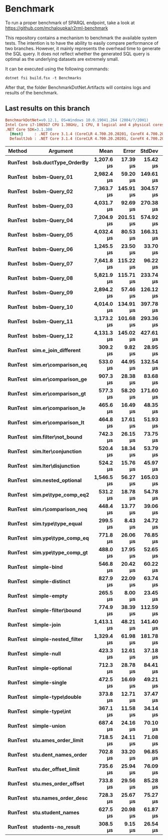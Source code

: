 # Benchmark

To run a proper benchmark of SPARQL endpoint, take a look at https://github.com/mchaloupka/r2rml-benchmark

This repository contains a mechanism to benchmark the available system tests. The intention is to have the ability to easily compare performance of two branches. However, it mainly represents the overhead time to generate the SQL query. It does not reflect whether the generated SQL query is optimal as the underlying datasets are extremely small.

It can be executed using the following commands:

```shell
dotnet fsi build.fsx -t Benchmarks
```

After that, the folder BenchmarkDotNet.Artifacts will contains logs and results of the benchmark.

## Last results on this branch

``` ini
BenchmarkDotNet=v0.12.1, OS=Windows 10.0.19041.264 (2004/?/20H1)
Intel Core i7-1065G7 CPU 1.30GHz, 1 CPU, 8 logical and 4 physical cores
.NET Core SDK=3.1.300
  [Host]     : .NET Core 3.1.4 (CoreCLR 4.700.20.20201, CoreFX 4.700.20.22101), X64 RyuJIT
  DefaultJob : .NET Core 3.1.4 (CoreCLR 4.700.20.20201, CoreFX 4.700.20.22101), X64 RyuJIT
```

|  Method |             Argument |       Mean |     Error |    StdDev |     Median |
|-------- |--------------------- |-----------:|----------:|----------:|-----------:|
| **RunTest** | **bsb.ductType_OrderBy** | **1,207.6 μs** |  **17.39 μs** |  **15.42 μs** | **1,206.4 μs** |
| **RunTest** |        **bsbm-Query_01** | **2,982.4 μs** |  **59.20 μs** | **149.61 μs** | **2,925.1 μs** |
| **RunTest** |        **bsbm-Query_02** | **7,363.7 μs** | **145.91 μs** | **304.57 μs** | **7,382.0 μs** |
| **RunTest** |        **bsbm-Query_03** | **4,031.7 μs** |  **92.69 μs** | **270.38 μs** | **4,020.2 μs** |
| **RunTest** |        **bsbm-Query_04** | **7,204.9 μs** | **201.51 μs** | **574.92 μs** | **6,963.4 μs** |
| **RunTest** |        **bsbm-Query_05** | **4,032.4 μs** |  **80.53 μs** | **166.31 μs** | **3,966.3 μs** |
| **RunTest** |        **bsbm-Query_06** | **1,245.5 μs** |  **23.50 μs** |  **33.70 μs** | **1,244.8 μs** |
| **RunTest** |        **bsbm-Query_07** | **7,641.8 μs** | **115.22 μs** |  **96.22 μs** | **7,645.6 μs** |
| **RunTest** |        **bsbm-Query_08** | **5,821.9 μs** | **115.71 μs** | **233.74 μs** | **5,733.4 μs** |
| **RunTest** |        **bsbm-Query_09** | **2,894.2 μs** |  **57.46 μs** | **126.12 μs** | **2,829.0 μs** |
| **RunTest** |        **bsbm-Query_10** | **4,014.0 μs** | **134.91 μs** | **397.78 μs** | **3,876.2 μs** |
| **RunTest** |        **bsbm-Query_11** | **3,173.2 μs** | **101.68 μs** | **293.36 μs** | **3,072.7 μs** |
| **RunTest** |        **bsbm-Query_12** | **4,131.3 μs** | **145.02 μs** | **427.61 μs** | **3,986.2 μs** |
| **RunTest** | **sim.e_join_different** |   **309.2 μs** |   **9.82 μs** |  **28.95 μs** |   **310.4 μs** |
| **RunTest** | **sim.er\comparison_eq** |   **533.0 μs** |  **44.95 μs** | **132.54 μs** |   **492.5 μs** |
| **RunTest** | **sim.er\comparison_ge** |   **907.3 μs** |  **28.38 μs** |  **83.68 μs** |   **913.4 μs** |
| **RunTest** | **sim.er\comparison_gt** |   **577.3 μs** |  **58.20 μs** | **171.60 μs** |   **499.3 μs** |
| **RunTest** | **sim.er\comparison_le** |   **465.6 μs** |  **16.49 μs** |  **48.35 μs** |   **466.6 μs** |
| **RunTest** | **sim.er\comparison_lt** |   **464.8 μs** |  **17.61 μs** |  **51.93 μs** |   **456.3 μs** |
| **RunTest** | **sim.filter\not_bound** |   **742.3 μs** |  **26.15 μs** |  **73.75 μs** |   **729.3 μs** |
| **RunTest** | **sim.lter\conjunction** |   **520.4 μs** |  **18.34 μs** |  **53.79 μs** |   **515.7 μs** |
| **RunTest** | **sim.lter\disjunction** |   **524.2 μs** |  **15.76 μs** |  **45.97 μs** |   **517.4 μs** |
| **RunTest** |  **sim.nested_optional** | **1,546.5 μs** |  **56.27 μs** | **165.03 μs** | **1,493.2 μs** |
| **RunTest** | **sim.pe\type_comp_eq2** |   **531.2 μs** |  **18.78 μs** |  **54.78 μs** |   **520.7 μs** |
| **RunTest** | **sim.r\comparison_neq** |   **448.4 μs** |  **13.77 μs** |  **39.06 μs** |   **446.7 μs** |
| **RunTest** |  **sim.type\type_equal** |   **299.5 μs** |   **8.43 μs** |  **24.72 μs** |   **297.2 μs** |
| **RunTest** | **sim.ype\type_comp_eq** |   **771.8 μs** |  **26.06 μs** |  **76.85 μs** |   **749.9 μs** |
| **RunTest** | **sim.ype\type_comp_gt** |   **488.0 μs** |  **17.95 μs** |  **52.65 μs** |   **474.6 μs** |
| **RunTest** |          **simple-bind** |   **546.8 μs** |  **20.42 μs** |  **60.22 μs** |   **529.9 μs** |
| **RunTest** |      **simple-distinct** |   **827.9 μs** |  **22.09 μs** |  **63.74 μs** |   **813.9 μs** |
| **RunTest** |         **simple-empty** |   **265.5 μs** |   **8.00 μs** |  **23.45 μs** |   **263.8 μs** |
| **RunTest** |  **simple-filter\bound** |   **774.9 μs** |  **38.39 μs** | **112.59 μs** |   **740.5 μs** |
| **RunTest** |          **simple-join** | **1,413.1 μs** |  **48.21 μs** | **141.40 μs** | **1,381.0 μs** |
| **RunTest** | **simple-nested_filter** | **1,329.4 μs** |  **61.98 μs** | **181.78 μs** | **1,282.5 μs** |
| **RunTest** |          **simple-null** |   **423.3 μs** |  **12.61 μs** |  **37.18 μs** |   **420.8 μs** |
| **RunTest** |      **simple-optional** |   **712.3 μs** |  **28.78 μs** |  **84.41 μs** |   **684.0 μs** |
| **RunTest** |        **simple-single** |   **472.5 μs** |  **16.69 μs** |  **49.21 μs** |   **458.9 μs** |
| **RunTest** |   **simple-type\double** |   **373.8 μs** |  **12.71 μs** |  **37.47 μs** |   **369.8 μs** |
| **RunTest** |      **simple-type\int** |   **367.1 μs** |  **11.58 μs** |  **34.14 μs** |   **361.9 μs** |
| **RunTest** |         **simple-union** |   **687.4 μs** |  **24.16 μs** |  **70.10 μs** |   **672.4 μs** |
| **RunTest** | **stu.ames_order_limit** |   **718.5 μs** |  **24.11 μs** |  **71.08 μs** |   **695.8 μs** |
| **RunTest** | **stu.dent_names_order** |   **702.8 μs** |  **33.20 μs** |  **96.85 μs** |   **669.6 μs** |
| **RunTest** | **stu.der_offset_limit** |   **735.6 μs** |  **25.94 μs** |  **76.09 μs** |   **716.0 μs** |
| **RunTest** | **stu.mes_order_offset** |   **733.8 μs** |  **29.56 μs** |  **85.28 μs** |   **711.1 μs** |
| **RunTest** | **stu.names_order_desc** |   **728.3 μs** |  **25.67 μs** |  **75.27 μs** |   **722.0 μs** |
| **RunTest** |    **stu.student_names** |   **627.5 μs** |  **20.98 μs** |  **61.87 μs** |   **609.5 μs** |
| **RunTest** |   **students-no_result** |   **308.5 μs** |   **9.15 μs** |  **26.54 μs** |   **307.9 μs** |
